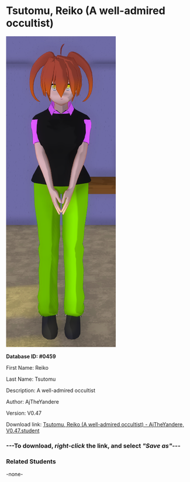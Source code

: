 # Tsutomu, Reiko (A well-admired occultist)

<img src="Files/Tsutomu, Reiko (A well-admired occultist).png" title="Tsutomu, Reiko (A well-admired occultist) - AjTheYandere, V0.47">

**Database ID: #0459**

First Name: Reiko

Last Name: Tsutomu

Description: A well-admired occultist

Author: AjTheYandere

Version: V0.47

Download link: <a href="https://raw.githubusercontent.com/Arbiter1223/Daigaku-Gurashi-Custom-Students/master/Students/Files/Tsutomu%2C%20Reiko%20(A%20well-admired%20occultist)%20-%20AjTheYandere%2C%20V0.47.student">Tsutomu, Reiko (A well-admired occultist) - AjTheYandere, V0.47.student</a>

### ---**To download, _right-click_ the link, and select _"Save as"_**---

### Related Students

-none-
